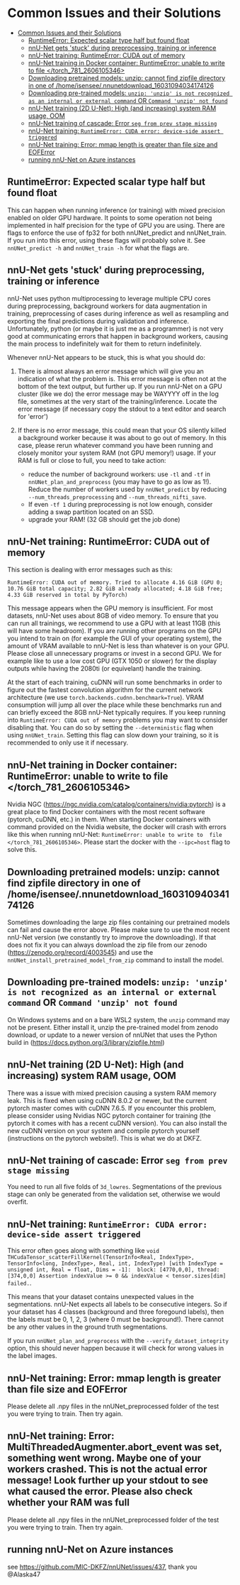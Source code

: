 # Common Issues and their Solutions

- [Common Issues and their Solutions](#common-issues-and-their-solutions)
  * [RuntimeError: Expected scalar type half but found float](#runtimeerror--expected-scalar-type-half-but-found-float)
  * [nnU-Net gets 'stuck' during preprocessing, training or inference](#nnu-net-gets--stuck--during-preprocessing--training-or-inference)
  * [nnU-Net training: RuntimeError: CUDA out of memory](#nnu-net-training--runtimeerror--cuda-out-of-memory)
  * [nnU-Net training in Docker container: RuntimeError: unable to write to file </torch_781_2606105346>](#nnu-net-training-in-docker-container--runtimeerror--unable-to-write-to-file---torch-781-2606105346-)
  * [Downloading pretrained models: unzip: cannot find zipfile directory in one of /home/isensee/.nnunetdownload_16031094034174126](#downloading-pretrained-models--unzip--cannot-find-zipfile-directory-in-one-of--home-isensee-nnunetdownload-16031094034174126)
  * [Downloading pre-trained models: `unzip: 'unzip' is not recognized as an internal or external command` OR `Command 'unzip' not found`](#downloading-pre-trained-models---unzip---unzip--is-not-recognized-as-an-internal-or-external-command--or--command--unzip--not-found-)
  * [nnU-Net training (2D U-Net): High (and increasing) system RAM usage, OOM](#nnu-net-training--2d-u-net---high--and-increasing--system-ram-usage--oom)
  * [nnU-Net training of cascade: Error `seg from prev stage missing`](#nnu-net-training-of-cascade--error--seg-from-prev-stage-missing-)
  * [nnU-Net training: `RuntimeError: CUDA error: device-side assert triggered`](#nnu-net-training---runtimeerror--cuda-error--device-side-assert-triggered-)
  * [nnU-Net training: Error: mmap length is greater than file size and EOFError](#nnu-net-training--error--mmap-length-is-greater-than-file-size-and-eoferror)
  * [running nnU-Net on Azure instances](#running-nnu-net-on-azure-instances)

## RuntimeError: Expected scalar type half but found float

This can happen when running inference (or training) with mixed precision enabled on older GPU hardware. It points 
to some operation not being implemented in half precision for the type of GPU you are using. There are flags to enforce
 the use of fp32 for both nnUNet_predict and nnUNet_train. If you run into this error, using these flags will probably 
 solve it. See `nnUNet_predict -h` and `nnUNet_train -h` for what the flags are.

## nnU-Net gets 'stuck' during preprocessing, training or inference
nnU-Net uses python multiprocessing to leverage multiple CPU cores during preprocessing, background workers for data 
augmentation in training, preprocessing of cases during inference as well as resampling and exporting the final 
predictions during validation and inference. Unfortunately, python (or maybe it is just me as a programmer) is not 
very good at communicating errors that happen in background workers, causing the main process to indefinitely wait for 
them to return indefinitely.

Whenever nnU-Net appears to be stuck, this is what you should do:

1) There is almost always an error message which will give you an indication of what the problem is. This error message 
is often not at the bottom of the text output, but further up. If you run nnU-Net on a GPU cluster (like we do) the 
error message may be WAYYYY off in the log file, sometimes at the very start of the training/inference. Locate the 
error message (if necessary copy the stdout to a text editor and search for 'error')

2) If there is no error message, this could mean that your OS silently killed a background worker because it was about 
to go out of memory. In this case, please rerun whatever command you have been running and closely monitor your system 
RAM (not GPU memory!) usage. If your RAM is full or close to full, you need to take action:
   - reduce the number of background workers: use `-tl` and `-tf` in `nnUNet_plan_and_preprocess` (you may have to 
   go as low as 1!). Reduce the number of workers used by `nnUNet_predict` by reducing `--num_threads_preprocessing` and 
   `--num_threads_nifti_save`.
   - If even `-tf 1` during preprocessing is not low enough, consider adding a swap partition located on an SSD.
   - upgrade your RAM! (32 GB should get the job done)


## nnU-Net training: RuntimeError: CUDA out of memory

This section is dealing with error messages such as this:

```
RuntimeError: CUDA out of memory. Tried to allocate 4.16 GiB (GPU 0; 10.76 GiB total capacity; 2.82 GiB already allocated; 4.18 GiB free; 4.33 GiB reserved in total by PyTorch)
```

This message appears when the GPU memory is insufficient. For most datasets, nnU-Net uses about 8GB of video memory. 
To ensure that you can run all trainings, we recommend to use a GPU with at least 11GB (this will have some headroom).
If you are running other programs on the GPU you intend to train on (for example the GUI of your operating system), 
the amount of VRAM available to nnU-Net is less than whatever is on your GPU. Please close all unnecessary programs or 
invest in a second GPU. We for example like to use a low cost GPU (GTX 1050 or slower) for the display outputs while 
having the 2080ti (or equivelant) handle the training.

At the start of each training, cuDNN will run some benchmarks in order to figure out the fastest convolution algorithm 
for the current network architecture (we use `torch.backends.cudnn.benchmark=True`). VRAM consumption will jump all over
the place while these benchmarks run and can briefly exceed the 8GB nnU-Net typically requires. If you keep running into
 `RuntimeError: CUDA out of memory` problems you may want to consider disabling that. You can do so by setting the 
 `--deterministic` flag when using `nnUNet_train`. Setting this flag can slow down your training, so it is recommended 
 to only use it if necessary.
 
## nnU-Net training in Docker container: RuntimeError: unable to write to file </torch_781_2606105346>

Nvidia NGC (https://ngc.nvidia.com/catalog/containers/nvidia:pytorch) is a great place to find Docker containers with 
the most recent software (pytorch, cuDNN, etc.) in them. When starting Docker containers with command provided on the 
Nvidia website, the docker will crash with errors like this when running nnU-Net: `RuntimeError: unable to write to 
file </torch_781_2606105346>`. Please start the docker with the `--ipc=host` flag to solve this.

## Downloading pretrained models: unzip: cannot find zipfile directory in one of /home/isensee/.nnunetdownload_16031094034174126

Sometimes downloading the large zip files containing our pretrained models can fail and cause the error above. Please 
make sure to use the most recent nnU-Net version (we constantly try to improve the downloading). If that does not fix it
you can always download the zip file from our zenodo (https://zenodo.org/record/4003545) and use the 
`nnUNet_install_pretrained_model_from_zip` command to install the model.

## Downloading pre-trained models: `unzip: 'unzip' is not recognized as an internal or external command` OR `Command 'unzip' not found`

On Windows systems and on a bare WSL2 system, the `unzip` command may not be present.
Either install it, unzip the pre-trained model from zenodo download, or update to a newer version of nnUNet that uses the Python build in
(https://docs.python.org/3/library/zipfile.html)

## nnU-Net training (2D U-Net): High (and increasing) system RAM usage, OOM

There was a issue with mixed precision causing a system RAM memory leak. This is fixed when using cuDNN 8.0.2 or newer, 
but the current pytorch master comes with cuDNN 7.6.5. If you encounter this problem, please consider using Nvidias NGC 
pytorch container for training (the pytorch it comes with has a recent cuDNN version). You can also install the new 
cuDNN version on your system and compile pytorch yourself (instructions on the pytorch website!). This is what we do at DKFZ.


## nnU-Net training of cascade: Error `seg from prev stage missing` 
You need to run all five folds of `3d_lowres`. Segmentations of the previous stage can only be generated from the 
validation set, otherwise we would overfit.

## nnU-Net training: `RuntimeError: CUDA error: device-side assert triggered`
This error often goes along with something like `void THCudaTensor_scatterFillKernel(TensorInfo<Real, IndexType>, 
TensorInfo<long, IndexType>, Real, int, IndexType) [with IndexType = unsigned int, Real = float, Dims = -1]: 
block: [4770,0,0], thread: [374,0,0] Assertion indexValue >= 0 && indexValue < tensor.sizes[dim] failed.`.

This means that your dataset contains unexpected values in the segmentations. nnU-Net expects all labels to be 
consecutive integers. So if your dataset has 4 classes (background and three foregound labels), then the labels 
must be 0, 1, 2, 3 (where 0 must be background!). There cannot be any other values in the ground truth segmentations.

If you run `nnUNet_plan_and_preprocess` with the `--verify_dataset_integrity` option, this should never happen because 
it will check for wrong values in the label images.

## nnU-Net training: Error: mmap length is greater than file size and EOFError
Please delete all .npy files in the nnUNet_preprocessed folder of the test you were trying to train. Then try again.

## nnU-Net training: Error: MultiThreadedAugmenter.abort_event was set, something went wrong. Maybe one of your workers crashed. This is not the actual error message! Look further up your stdout to see what caused the error. Please also check whether your RAM was full
Please delete all .npy files in the nnUNet_preprocessed folder of the test you were trying to train. Then try again.

## running nnU-Net on Azure instances
see https://github.com/MIC-DKFZ/nnUNet/issues/437, thank you @Alaska47
